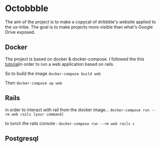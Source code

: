 # Octobbble

The aim of the project is to make a copycat of dribbble's website applied to the ux-tribe. The goal is to make projects more visible than what's Google Drive exposed.

## Docker
The project is based on docker & docker-compose. I followed the this [tutorial](https://medium.com/firehydrant-io/developing-a-ruby-on-rails-app-with-docker-compose-d75b20334634)in order to run a web application based on rails.

So to build the image
`docker-compose build web`

Then
`docker-compose up web`

## Rails
in order to interact with rail from the docker image...
`docker-compose run --rm web rails [your command]`

to lunch the rails console :
`docker-compose run --rm web rails c`

## Postgresql
